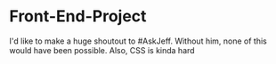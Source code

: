 # Front-End-Project
I'd like to make a huge shoutout to #AskJeff.
Without him, none of this would have been possible.
Also, CSS is kinda hard
